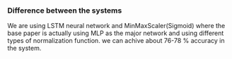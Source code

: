 ### Difference between the systems
We are using LSTM neural network and MinMaxScaler(Sigmoid) where the base paper is actually using MLP
as the major network and using different types of normalization function. we can achive about 76-78 %
accuracy in the system. 
